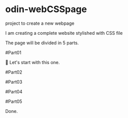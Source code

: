 
# odin-webCSSpage
project to create a new webpage

I am creating a complete website stylished with CSS file

The page will be divided in 5 parts.

#Part01

🤣️ Let's start with this one.

#Part02

#Part03

#Part04

#Part05

Done.


